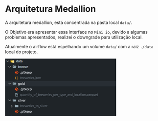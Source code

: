 # Arquitetura Medallion

A arquitetura medallion, está concentrada na pasta local ``data/``.

O Objetivo era apresentar essa interface no ``Mini io``, devido a algumas problemas apresentados, realizei o downgrade para utilização local.

Atualmente o airflow está espelhando um volume ``data/`` com a raiz ``./data`` local do projeto.

![Medallion](../assets/img6_medallion.PNG)